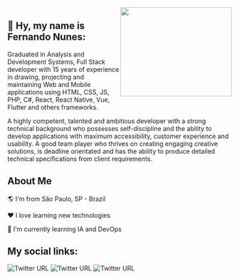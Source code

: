 <img align="right" width="250" height="200" src="https://media2.giphy.com/media/Wj7lNjMNDxSmc/giphy.gif">


## 👋  Hy, my name is Fernando Nunes:  

Graduated in Analysis and Development Systems, Full Stack developer with 15 years of experience in drawing, projecting and maintaining Web and Mobile applications using HTML, CSS, JS,  PHP, C#, React, React Native, Vue, Flutter and others frameworks.

A highly competent, talented and ambitious developer with a strong technical background who possesses self-discipline and the ability to develop applications with maximum accessibility, customer experience and usability. A good team player who thrives on creating engaging creative solutions, is deadline orientated and has the ability to produce detailed technical specifications from client requirements.


## About Me

🌎 I'm from São Paulo, SP - Brazil

❤️ I love learning new technologies

🌱 I'm currently learning IA and DevOps

## My social links:

![Twitter URL](https://img.shields.io/twitter/url?color=%2300FFFF&label=linkedin&logo=linkedin&style=for-the-badge&url=https://www.linkedin.com/in/13nunes/) ![Twitter URL](https://img.shields.io/twitter/url?color=red&label=Website&logo=github&style=for-the-badge&url=https://13nunes.github.io/fernandonunes/) ![Twitter URL](https://img.shields.io/twitter/url?color=%231E90FF&label=Twitter&logo=twitter&style=for-the-badge&url=https://twitter.com/fernandonunesti)


